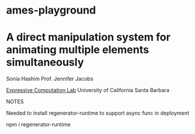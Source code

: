 # ames-playground

# A direct manipulation system for animating multiple elements simultaneously

Sonia Hashim
Prof. Jennifer Jacobs

[Expressive Computation Lab](https://ecl.mat.ucsb.edu/)
University of California Santa Barbara

NOTES

Needed to install regenerator-runtime to support async func in deployment

npm i regenerator-runtime
